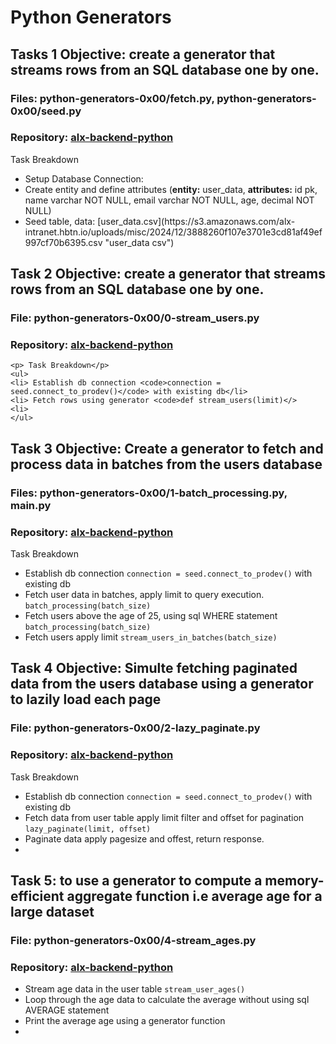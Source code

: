 # Python Generators
## Tasks 1 Objective: create a generator that streams rows from an SQL database one by one.

### Files: python-generators-0x00/fetch.py, python-generators-0x00/seed.py 
### Repository: [alx-backend-python](https://github.com/chinazagideon/alx-backend-python "alx-backend-python repo")

<p>Task Breakdown</p>
<ul>
    <li> Setup Database Connection:</li>
    <li> Create entity and define attributes 
        (<strong>entity:</strong> user_data, <strong>attributes:</strong> id pk, name varchar NOT NULL, email varchar NOT NULL, age, decimal NOT NULL)
    </li>
    <li> Seed table, data:  
    [user_data.csv](https://s3.amazonaws.com/alx-intranet.hbtn.io/uploads/misc/2024/12/3888260f107e3701e3cd81af49ef997cf70b6395.csv "user_data csv") 
    </li>
</ul>


## Task 2 Objective: create a generator that streams rows from an SQL database one by one.

### File: python-generators-0x00/0-stream_users.py
### Repository: [alx-backend-python](https://github.com/chinazagideon/alx-backend-python "alx-backend-python repo")


    <p> Task Breakdown</p>
    <ul>
    <li> Establish db connection <code>connection = seed.connect_to_prodev()</code> with existing db</li>
    <li> Fetch rows using generator <code>def stream_users(limit)</>
    <li> 
    </ul>

## Task 3 Objective: Create a generator to fetch and process data in batches from the users database

### Files: python-generators-0x00/1-batch_processing.py, main.py
### Repository: [alx-backend-python](https://github.com/chinazagideon/alx-backend-python "alx-backend-python repo")

<p>Task Breakdown </p>
<ul>
<li> Establish db connection <code>connection = seed.connect_to_prodev()</code> with existing db</li>
<li>Fetch user data in batches, apply limit to query execution. <code>batch_processing(batch_size)</code> </li>
<li>Fetch users above the age of 25, using sql WHERE statement <code>batch_processing(batch_size)</code> </li>
<li>Fetch users apply limit <code>stream_users_in_batches(batch_size)</code> 
</ul>

## Task 4 Objective: Simulte fetching paginated data from the users database using a generator to lazily load each page

### File: python-generators-0x00/2-lazy_paginate.py 
### Repository: [alx-backend-python](https://github.com/chinazagideon/alx-backend-python "alx-backend-python repo")


<p>Task Breakdown</p>
<ul>
    <li> Establish db connection <code>connection = seed.connect_to_prodev()</code> with existing db</li>
    <li> Fetch data from user table apply limit filter and offset for pagination <code>lazy_paginate(limit, offset)</code></li>
    <li> Paginate data apply pagesize and offest, return response.</li>
 <li> 
</ul>

## Task 5: to use a generator to compute a memory-efficient aggregate function i.e average age for a large dataset

### File: python-generators-0x00/4-stream_ages.py
### Repository: [alx-backend-python](https://github.com/chinazagideon/alx-backend-python "alx-backend-python repo")

<ul>
<li>Stream age data in the user table <code>stream_user_ages()</code></li>
<li>Loop through the age data to calculate the average without using sql AVERAGE statement</li>
<li>Print the average age using a generator function</li>
<li>



